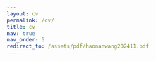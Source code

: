 ```yaml
---
layout: cv
permalink: /cv/
title: cv
nav: true
nav_order: 5
redirect_to: /assets/pdf/haonanwang202411.pdf
---
```

